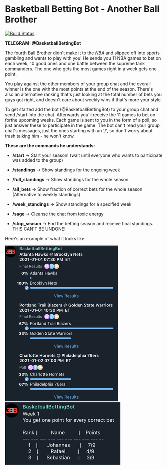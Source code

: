 # Basketball Betting Bot - Another Ball Brother
[![Build Status](https://travis-ci.com/myblackbeard/basketball-betting-bot.svg?token=pakYHByBsjWsRucgfyXf&branch=master)](https://travis-ci.com/myblackbeard/basketball-betting-bot)

**TELEGRAM: @BasketballBettingBot**

The fourth Ball Brother didn't make it to the *NBA* and slipped off into sports
gambling and wants to play with you! He sends you 11 NBA games to bet on each week,
10 good ones and one battle between the supreme tank commanders.
The one who gets the most games right in a week gets one point.

You play against the other members of your group chat and the overall winner is
the one with the most points at the end of the season.
There's also an alternative ranking that's just looking at the total number of
bets you guys got right, and doesn't care about weekly wins if that's more
your style.

To get started add the bot (@BasketballBettingBot) to your group chat and 
send /start into the chat. Afterwards you'll receive the 11 games to bet on 
forthe upcoming weeks. Each game is sent to you in the form of a poll, 
so just answer these to participate in the game. 
The bot can't read your group chat's messages, just the ones starting with an '/',
so don't worry about trash talking him - he won't know. 

**These are the commands he understands:**

- **/start** -> Start your season! (wait until everyone who wants to participate was
added to the group)

- **/standings** -> Show standings for the ongoing week

- **/full_standings** -> Show standings for the whole season

- **/all_bets** -> Show fraction of correct bets for the whole season
(Alternative to weekly standings)

- **/week_standings** -> Show standings for a specified week

- **/sage** -> Cleanse the chat from toxic energy

- **/stop_season** -> End the betting season and receive final standings.
THIS CAN'T BE UNDONE!

Here's an example of what it looks like:


<img src="./screenshots/weekly_bets.png" alt="Weekly Bets" height="500" /><img src="./screenshots/weekly_standings.png" alt="Weekly Standings" height="200" />
